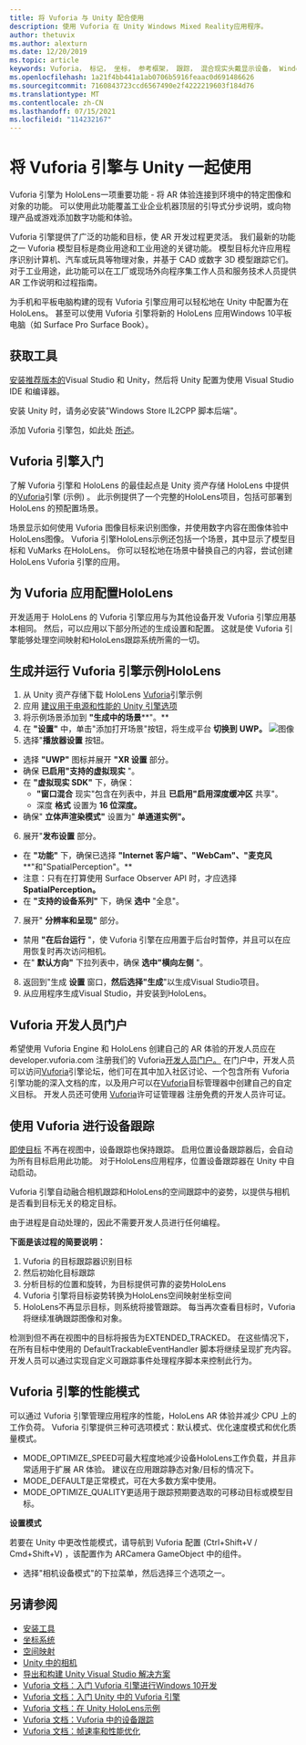 ```yaml
---
title: 将 Vuforia 与 Unity 配合使用
description: 使用 Vuforia 在 Unity Windows Mixed Reality应用程序。
author: thetuvix
ms.author: alexturn
ms.date: 12/20/2019
ms.topic: article
keywords: Vuforia， 标记， 坐标， 参考框架， 跟踪， 混合现实头戴显示设备， Windows 混合现实头戴显示设备， 虚拟现实头戴显示设备， unity， HoloLens， 设备跟踪， 性能模式， Vuforia 开发人员门户
ms.openlocfilehash: 1a21f4bb441a1ab0706b5916feaac0d691486626
ms.sourcegitcommit: 7160843723ccd6567490e2f4222219603f184d76
ms.translationtype: MT
ms.contentlocale: zh-CN
ms.lasthandoff: 07/15/2021
ms.locfileid: "114232167"
---
```

# <a name="using-vuforia-engine-with-unity"></a>将 Vuforia 引擎与 Unity 一起使用

Vuforia 引擎为 HoloLens一项重要功能 - 将 AR 体验连接到环境中的特定图像和对象的功能。 可以使用此功能覆盖工业企业机器顶层的引导式分步说明，或向物理产品或游戏添加数字功能和体验。

Vuforia 引擎提供了广泛的功能和目标，使 AR 开发过程更灵活。 我们最新的功能之一 Vuforia 模型目标是商业用途和工业用途的关键功能。 模型目标允许应用程序识别计算机、汽车或玩具等物理对象，并基于 CAD 或数字 3D 模型跟踪它们。 对于工业用途，此功能可以在工厂或现场外向程序集工作人员和服务技术人员提供 AR 工作说明和过程指南。

为手机和平板电脑构建的现有 Vuforia 引擎应用可以轻松地在 Unity 中配置为在 HoloLens。 甚至可以使用 Vuforia 引擎将新的 HoloLens 应用Windows 10平板电脑（如 Surface Pro Surface Book）。


## <a name="get-the-tools"></a>获取工具

[安装推荐版本的](../install-the-tools.md)Visual Studio 和 Unity，然后将 Unity 配置为使用 Visual Studio IDE 和编译器。 

安装 Unity 时，请务必安装"Windows Store IL2CPP 脚本后端"。

添加 Vuforia 引擎包，如此处 [所述](https://library.vuforia.com/content/vuforia-library/en/articles/Solution/vuforia-engine-package-hosting-for-unity.html)。

## <a name="getting-started-with-vuforia-engine"></a>Vuforia 引擎入门

了解 Vuforia 引擎和 HoloLens 的最佳起点是 Unity 资产存储 HoloLens 中提供的[Vuforia](https://assetstore.unity.com/packages/templates/packs/vuforia-hololens-sample-101553)引擎 (示例) 。 此示例提供了一个完整的HoloLens项目，包括可部署到 HoloLens 的预配置场景。

场景显示如何使用 Vuforia 图像目标来识别图像，并使用数字内容在图像体验中HoloLens图像。 Vuforia 引擎HoloLens示例还包括一个场景，其中显示了模型目标和 VuMarks 在HoloLens。 你可以轻松地在场景中替换自己的内容，尝试创建HoloLens Vuforia 引擎的应用。



## <a name="configuring-a-vuforia-app-for-hololens"></a>为 Vuforia 应用配置HoloLens

开发适用于 HoloLens 的 Vuforia 引擎应用与为其他设备开发 Vuforia 引擎应用基本相同。 然后，可以应用以下部分所述的生成设置和配置。 这就是使 Vuforia 引擎能够处理空间映射和HoloLens跟踪系统所需的一切。

## <a name="build-and-run-the-vuforia-engine-sample-for-hololens"></a>生成并运行 Vuforia 引擎示例HoloLens
1.  从 Unity 资产存储下载 HoloLens [Vuforia](https://assetstore.unity.com/packages/templates/packs/vuforia-hololens-sample-101553)引擎示例
2.  应用 [建议用于电源和性能的 Unity 引擎选项](performance-recommendations-for-unity.md)
3.  将示例场景添加到 **"生成中的场景****"。**
4.  在 **"设置"** 中，单击"添加打开场景"按钮，将生成平台 **切换到** **UWP。**
![图像](https://user-images.githubusercontent.com/45470042/89573103-173daa80-d7f8-11ea-9284-931a7b6c913d.png)
5.  选择"**播放器设置** 按钮。  
   * 选择 **"UWP"** 图标并展开 **"XR 设置** 部分。
   * 确保 **已启用"支持的虚拟现实** "。    
   * 在 **"虚拟现实 SDK"** 下，确保：
     * **"窗口混合** 现实"包含在列表中，并且 **已启用"启用深度缓冲区** 共享"。 
     * 深度 **格式** 设置为 **16 位深度。** 
   * 确保" **立体声渲染模式"** 设置为" **单通道实例"。**
6.  展开"**发布设置** 部分。
   * 在 **"功能"** 下，确保已选择 **"Internet 客户端"、"WebCam"、"麦克风****"和"SpatialPerception"。**
   * 注意：只有在打算使用 Surface Observer API 时，才应选择 **SpatialPerception。**
   * 在 **"支持的设备系列"** 下，确保 **选中** "全息"。 
7.  展开" **分辨率和呈现"** 部分。
   * 禁用 **"在后台运行** "，使 Vuforia 引擎在应用置于后台时暂停，并且可以在应用恢复时再次访问相机。 
   * 在" **默认方向"** 下拉列表中，确保 **选中"横向左侧** "。
8.  返回到"生成 **设置** 窗口，**然后选择"生成**"以生成Visual Studio项目。
9.  从应用程序生成Visual Studio，并安装到HoloLens。

## <a name="the-vuforia-developer-portal"></a>Vuforia 开发人员门户

希望使用 Vuforia Engine 和 HoloLens 创建自己的 AR 体验的开发人员应在 developer.vuforia.com 注册我们的 Vuforia[开发人员门户。](https://developer.vuforia.com/) 在门户中，开发人员可以访问[Vuforia](https://developer.vuforia.com/forum)引擎论坛，他们可在其中加入社区讨论、一个包含[](https://library.vuforia.com/)所有 Vuforia 引擎功能的深入文档的库，以及用户可以在[Vuforia](https://developer.vuforia.com/target-manager)目标管理器中创建自己的自定义目标。 开发人员还可使用 [Vuforia](https://developer.vuforia.com/license-manager)许可证管理器 注册免费的开发人员许可证。

## <a name="device-tracking-with-vuforia"></a>使用 Vuforia 进行设备跟踪

[即使目标](https://library.vuforia.com/features/environments/device-tracker-overview.html) 不再在视图中，设备跟踪也保持跟踪。 启用位置设备跟踪器后，会自动为所有目标启用此功能。 对于HoloLens应用程序，位置设备跟踪器在 Unity 中自动启动。

Vuforia 引擎自动融合相机跟踪和HoloLens的空间跟踪中的姿势，以提供与相机是否看到目标无关的稳定目标。

由于进程是自动处理的，因此不需要开发人员进行任何编程。


**下面是该过程的简要说明：**
1. Vuforia 的目标跟踪器识别目标
2. 然后初始化目标跟踪
3. 分析目标的位置和旋转，为目标提供可靠的姿势HoloLens
4. Vuforia 引擎将目标姿势转换为HoloLens空间映射坐标空间
5. HoloLens不再显示目标，则系统将接管跟踪。 每当再次查看目标时，Vuforia 将继续准确跟踪图像和对象。

检测到但不再在视图中的目标将报告为EXTENDED_TRACKED。 在这些情况下，在所有目标中使用的 DefaultTrackableEventHandler 脚本将继续呈现扩充内容。 开发人员可以通过实现自定义可跟踪事件处理程序脚本来控制此行为。

## <a name="performance-mode-with-vuforia-engine"></a>Vuforia 引擎的性能模式 

可以通过 Vuforia 引擎管理应用程序的性能，HoloLens AR 体验并减少 CPU 上的工作负荷。 Vuforia 引擎提供三种可选项模式：默认模式、优化速度模式和优化质量模式。 

*   MODE_OPTIMIZE_SPEED可最大程度地减少设备HoloLens工作负载，并且非常适用于扩展 AR 体验。 建议在应用跟踪静态对象/目标的情况下。
*   MODE_DEFAULT是正常模式，可在大多数方案中使用。
*   MODE_OPTIMIZE_QUALITY更适用于跟踪预期要选取的可移动目标或模型目标。

**设置模式**

若要在 Unity 中更改性能模式，请导航到 Vuforia 配置 (Ctrl+Shift+V / Cmd+Shift+V) ，该配置作为 ARCamera GameObject 中的组件。 
*   选择"相机设备模式"的下拉菜单，然后选择三个选项之一。


## <a name="see-also"></a>另请参阅
* [安装工具](../install-the-tools.md)
* [坐标系统](../../design/coordinate-systems.md)
* [空间映射](../../design/spatial-mapping.md)
* [Unity 中的相机](camera-in-unity.md)
* [导出和构建 Unity Visual Studio 解决方案](exporting-and-building-a-unity-visual-studio-solution.md)
* [Vuforia 文档：入门 Vuforia 引擎进行Windows 10开发](https://library.vuforia.com/articles/Training/Getting-Started-with-Vuforia-for-Windows-10-Development.html)
* [Vuforia 文档：入门 Unity 中的 Vuforia 引擎](https://library.vuforia.com/articles/Training/getting-started-with-vuforia-in-unity.html)
* [Vuforia 文档：在 Unity HoloLens示例](https://library.vuforia.com/articles/Solution/Working-with-the-HoloLens-sample-in-Unity.html)
* [Vuforia 文档：Vuforia 中的设备跟踪](https://library.vuforia.com/features/environments/device-tracker-overview.html)
* [Vuforia 文档：帧速率和性能优化](https://library.vuforia.com/content/vuforia-library/en/articles/Solution/Framerate-Optimization-for-Mixed-Reality-Apps.html)
